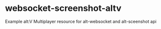 # websocket-screenshot-altv
Example alt:V Multiplayer resource for alt-websocket and alt-sceenshot api
